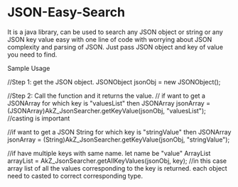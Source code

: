 # JSON-Easy-Search
It is a java library, can be used to search any JSON object or string or any JSON key value easy with one line of code with worrying about JSON complexity and parsing of JSON. Just pass JSON object and key of value you need to find.

Sample Usage

//Step 1: get the JSON object.
JSONObject jsonObj = new JSONObject();

//Step 2: Call the function and it returns the value.
// if want to get a JSONArray for which key is "valuesList" then 
JSONArray jsonArray = (JSONArray)AkZ_JsonSearcher.getKeyValue(jsonObj, "valuesList");
//casting is important 

//if want to get a JSON String for which key is "stringValue" then 
JSONArray jsonArray = (String)AkZ_JsonSearcher.getKeyValue(jsonObj, "stringValue");

//if have multiple keys with same name. let name be "value" 
 ArrayList<Object> arrayList = AkZ_JsonSearcher.getAllKeyValues(jsonObj, key);
//in this case array list of all the values corresponding to the key is returned. each object need to casted to correct corresponding type.

